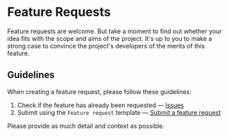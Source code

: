 # Feature Requests

Feature requests are welcome. But take a moment to find out whether your idea fits with the scope and aims of the project. It's up to you to make a strong case to convince the project's developers of the merits of this feature.

## Guidelines

When creating a feature request, please follow these guidelines:

1. Check if the feature has already been requested — [Issues]
2. Submit using the `Feature request` template — [Submit a feature request]

Please provide as much detail and context as possible.

[Issues]: https://github.com/Xzelsius/Ayaka/issues
[Submit a feature request]: https://github.com/Xzelsius/Ayaka/issues/new?template=feature_request.yml
